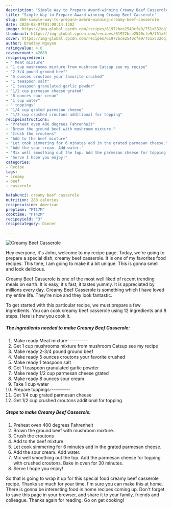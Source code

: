 ```yaml
---
description: "Simple Way to Prepare Award-winning Creamy Beef Casserole"
title: "Simple Way to Prepare Award-winning Creamy Beef Casserole"
slug: 860-simple-way-to-prepare-award-winning-creamy-beef-casserole
date: 2020-08-07T01:00:14.130Z
image: https://img-global.cpcdn.com/recipes/61972bce2540cfe9/751x532cq70/creamy-beef-casserole-recipe-main-photo.jpg
thumbnail: https://img-global.cpcdn.com/recipes/61972bce2540cfe9/751x532cq70/creamy-beef-casserole-recipe-main-photo.jpg
cover: https://img-global.cpcdn.com/recipes/61972bce2540cfe9/751x532cq70/creamy-beef-casserole-recipe-main-photo.jpg
author: Bradley Nguyen
ratingvalue: 4.6
reviewcount: 42680
recipeingredient:
- " Meat mixture"
- "1 cup mushrooms mixture from mushroom Catsup see my recipe"
- "2-3/4 pound ground beef"
- "5 ounces croutons your favorite crushed"
- "1 teaspoon salt"
- "1 teaspoon granulated garlic powder"
- "1/2 cup parmesan cheese grated"
- "8 ounces sour cream"
- "1 cup water"
- " toppings"
- "1/4 cup grated parmesan cheese"
- "1/2 cup crushed croutons additional for topping"
recipeinstructions:
- "Preheat oven 400 degrees Fahrenheit"
- "Brown the ground beef with mushroom mixture."
- "Crush the croutons"
- "Add to the beef mixture"
- "Let cook simmering for 6 minutes add in the grated parmesan cheese."
- "Add the sour cream. Add water."
- "Mix well smoothing out the top. Add the parmesan cheese for topping with crushed croutons. Bake in oven for 30 minutes."
- "Serve I hope you enjoy!"
categories:
- Recipe
tags:
- creamy
- beef
- casserole

katakunci: creamy beef casserole 
nutrition: 288 calories
recipecuisine: American
preptime: "PT17M"
cooktime: "PT42M"
recipeyield: "3"
recipecategory: Dinner

---
```



![Creamy Beef Casserole](https://img-global.cpcdn.com/recipes/61972bce2540cfe9/751x532cq70/creamy-beef-casserole-recipe-main-photo.jpg)

Hey everyone, it's John, welcome to my recipe page. Today, we're going to prepare a special dish, creamy beef casserole. It is one of my favorites food recipes. This time, I am going to make it a bit unique. This is gonna smell and look delicious.

Creamy Beef Casserole is one of the most well liked of recent trending meals on earth. It is easy, it's fast, it tastes yummy. It is appreciated by millions every day. Creamy Beef Casserole is something which I have loved my entire life. They're nice and they look fantastic.




To get started with this particular recipe, we must prepare a few ingredients. You can cook creamy beef casserole using 12 ingredients and 8 steps. Here is how you cook it.

<!--inarticleads1-->

##### The ingredients needed to make Creamy Beef Casserole:

1. Make ready  Meat mixture----------
1. Get 1 cup mushrooms mixture from mushroom Catsup see my recipe
1. Make ready 2-3/4 pound ground beef
1. Make ready 5 ounces croutons your favorite crushed
1. Make ready 1 teaspoon salt
1. Get 1 teaspoon granulated garlic powder
1. Make ready 1/2 cup parmesan cheese grated
1. Make ready 8 ounces sour cream
1. Take 1 cup water
1. Prepare  toppings----------
1. Get 1/4 cup grated parmesan cheese
1. Get 1/2 cup crushed croutons additional for topping




<!--inarticleads2-->

##### Steps to make Creamy Beef Casserole:

1. Preheat oven 400 degrees Fahrenheit
1. Brown the ground beef with mushroom mixture.
1. Crush the croutons
1. Add to the beef mixture
1. Let cook simmering for 6 minutes add in the grated parmesan cheese.
1. Add the sour cream. Add water.
1. Mix well smoothing out the top. Add the parmesan cheese for topping with crushed croutons. Bake in oven for 30 minutes.
1. Serve I hope you enjoy!




So that is going to wrap it up for this special food creamy beef casserole recipe. Thanks so much for your time. I'm sure you can make this at home. There is gonna be interesting food in home recipes coming up. Don't forget to save this page in your browser, and share it to your family, friends and colleague. Thanks again for reading. Go on get cooking!
